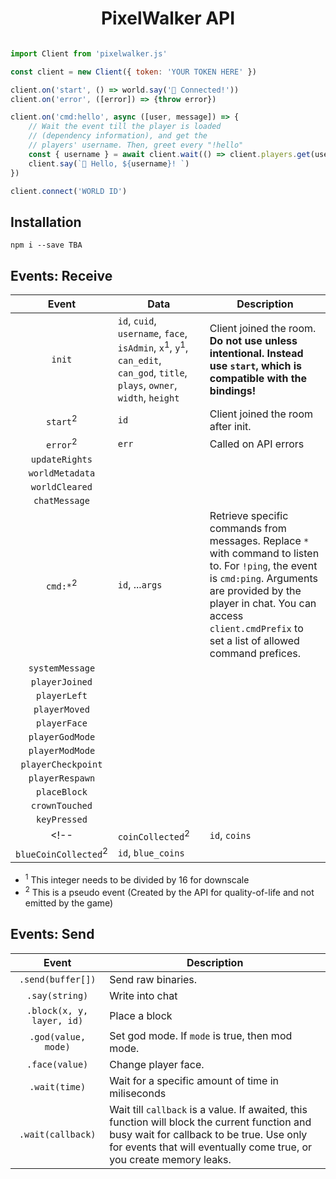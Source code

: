 
<center><h1>PixelWalker API</h1></center>

```js

import Client from 'pixelwalker.js'

const client = new Client({ token: 'YOUR TOKEN HERE' })

client.on('start', () => world.say('🤖 Connected!'))
client.on('error', ([error]) => {throw error})

client.on('cmd:hello', async ([user, message]) => {
    // Wait the event till the player is loaded
    // (dependency information), and get the 
    // players' username. Then, greet every "!hello"
    const { username } = await client.wait(() => client.players.get(user))
    client.say(`🤖 Hello, ${username}! `)
})

client.connect('WORLD ID')

```

## Installation
```
npm i --save TBA
```

## Events: Receive

| Event | Data | Description |
|:-:|-|-|
| `init` | `id`, `cuid`, `username`, `face`, `isAdmin`, `x`<sup>1</sup>, `y`<sup>1</sup>, `can_edit`, `can_god`, `title`, `plays`, `owner`, `width`, `height` | Client joined the room. **Do not use unless intentional. Instead use `start`, which is compatible with the bindings!** |
| `start`<sup>2</sup> | `id` | Client joined the room after init. |
| `error`<sup>2</sup> | `err` | Called on API errors |
| `updateRights` |  | |
| `worldMetadata` |  | |
| `worldCleared` |  | |
| `chatMessage` |  | |
| `cmd:*`<sup>2</sup> | `id`, ...`args` | Retrieve specific commands from messages. Replace `*` with command to listen to. For `!ping`, the event is `cmd:ping`. Arguments are provided by the player in chat. You can access `client.cmdPrefix` to set a list of allowed command prefices. |
| `systemMessage` |  | |
| `playerJoined` |  | |
| `playerLeft` |  | |
| `playerMoved` |  | |
| `playerFace` |  | |
| `playerGodMode` |  | |
| `playerModMode` |  | |
| `playerCheckpoint` |  | |
| `playerRespawn` |  | |
| `placeBlock` |  | |
| `crownTouched` |  | |
| `keyPressed` |  | |
<!-- | `coinCollected`<sup>2</sup> | `id`, `coins` | Fires when a user collects a coin. Note: Delayed Fire. If a player falls or glides by momentum through a coin, the coin event will only fire once the player moves again. Not good event for checking when a player touched a coin. |
| `blueCoinCollected`<sup>2</sup> | `id`, `blue_coins` |  | -->

- <sup>1</sup> This integer needs to be divided by 16 for downscale
- <sup>2</sup> This is a pseudo event (Created by the API for quality-of-life and not emitted by the game)

## Events: Send

| Event | Description |
|:-:|-|
| `.send(buffer[])` | Send raw binaries. |
| `.say(string)` | Write into chat |
| `.block(x, y, layer, id)` | Place a block |
| `.god(value, mode)` | Set god mode. If `mode` is true, then mod mode. |
| `.face(value)` | Change player face. |
| `.wait(time)` | Wait for a specific amount of time in miliseconds |
| `.wait(callback)` | Wait till `callback` is a value. If awaited, this function will block the current function and busy wait for callback to be true. Use only for events that will eventually come true, or you create memory leaks. |